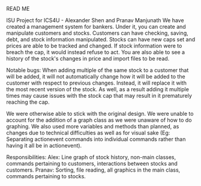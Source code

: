 READ ME

ISU Project for ICS4U - Alexander Shen and Pranav Manjunath
We have created a management system for bankers. Under it, you can create and manipulate customers and stocks. Customers can have checking, saving, debt, and stock information manipulated. Stocks can have new caps set and prices are able to be tracked and changed. If stock information were to breach the cap, it would instead refuse to act. You are also able to see a history of the stock's changes in price and import files to be read.

Notable bugs:
When adding multiple of the same stock to a customer that will be added, it will not automatically change how it will be added to the customer with respect to previous changes. Instead, it will replace it with the most recent version of the stock. As well, as a result adding it multiple times may cause issues with the stock cap that may result in it prematurely reaching the cap.

We were otherwise able to stick with the original design. We were unable to account for the addition of a graph class as we were unaware of how to do graphing. We also used more variables and methods than planned, as changes due to technical difficulties as well as for visual sake (Eg: Separating actionevent commands into individual commands rather than having it all be in actionevent).

Responsibilities:
Alex:
Line graph of stock history, non-main classes, commands pertaining to customers, interactions between stocks and customers.
Pranav:
Sorting, file reading, all graphics in the main class, commands pertaining to stocks.
